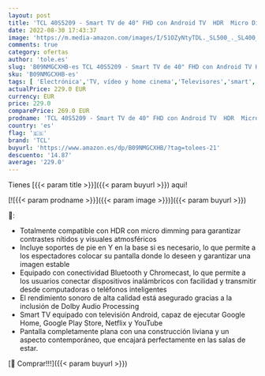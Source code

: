 ```yaml
---
layout: post
title: 'TCL 40S5209 - Smart TV de 40" FHD con Android TV  HDR  Micro Dimming  Dolby Audio  Google Assistant  Chromecast  Google Home  Slim Design'
date: 2022-08-30 17:43:37
image: 'https://m.media-amazon.com/images/I/51OZyNtyTDL._SL500_._SL400_.jpg'
comments: true
category: ofertas
author: 'tole.es'
slug: 'B09NMGCXHB-es TCL 40S5209 - Smart TV de 40" FHD con Android TV HDR Micro...'
sku: 'B09NMGCXHB-es'
tags: [ 'Electrónica','TV, vídeo y home cinema','Televisores','smart','tcl','tv','🇪🇸', ]
actualPrice: 229.0 EUR
currency: EUR
price: 229.0
comparePrice: 269.0 EUR
prodname: 'TCL 40S5209 - Smart TV de 40" FHD con Android TV  HDR  Micro Dimming  Dolby Audio  Google Assistant  Chromecast  Google Home  Slim Design'
country: 'es'
flag: '🇪🇸'
brand: 'TCL'
buyurl: 'https://www.amazon.es/dp/B09NMGCXHB/?tag=tolees-21'
descuento: '14.87'
average: '229.0'
---
```


Tienes [{{< param title >}}]({{< param buyurl >}}) aqui!

[![{{< param prodname >}}]({{< param image >}})]({{< param buyurl >}})

🔎:

- Totalmente compatible con HDR con micro dimming para garantizar contrastes nítidos y visuales atmosféricos
- Incluye soportes de pie en Y en la base si es necesario, lo que permite a los espectadores colocar su pantalla donde lo deseen y garantizar una imagen estable
- Equipado con conectividad Bluetooth y Chromecast, lo que permite a los usuarios conectar dispositivos inalámbricos con facilidad y transmitir desde computadoras o teléfonos inteligentes
- El rendimiento sonoro de alta calidad está asegurado gracias a la inclusión de Dolby Audio Processing
- Smart TV equipado con televisión Android, capaz de ejecutar Google Home, Google Play Store, Netflix y YouTube
- Pantalla completamente plana con una construcción liviana y un aspecto contemporáneo, que encajará perfectamente en las salas de estar.

[🛒 Comprar!!!]({{< param buyurl >}})
